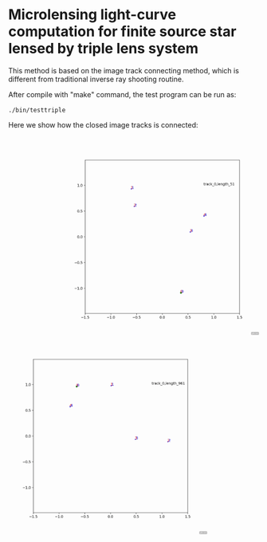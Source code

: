 # Microlensing light-curve computation for finite source star lensed by triple lens system

This method is based on the image track connecting method, which is different from traditional inverse ray shooting routine.

After compile with "make" command, the test program can be run as:

```
./bin/testtriple
```

Here we show how the closed image tracks is connected:

<img align="right" src="./doc/connected_track_eg.gif" width="400" height="400"><img align="left" src="./doc/connected_track_eg2.gif" width="400" height="400"> 

